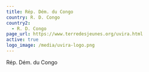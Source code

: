 ```yaml
---
title: Rép. Dém. du Congo
country: R. D. Congo
country2:
  - R. D. Congo
page_url: https://www.terredesjeunes.org/uvira.html
active: true
logo_image: /media/uvira-logo.png
---
```

Rép. Dém. du Congo